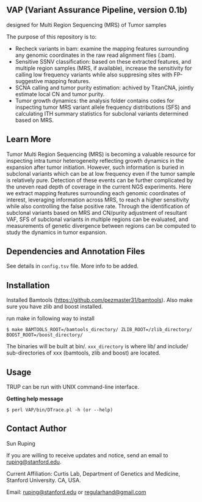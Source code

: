 ## VAP (Variant Assurance Pipeline, version 0.1b)
designed for Multi Region Sequencing (MRS) of Tumor samples

The purpose of this repository is to:
* Recheck variants in bam: examine the mapping features surrounding any genomic coordinates in the raw read alignment files (.bam).
* Sensitive SSNV classification: based on these extracted features, and multiple region samples (MRS, if available), increase the sensitivity for calling low frequency variants while also suppresing sites with FP-suggestive mapping features.
* SCNA calling and tumor purity estimation: achived by TitanCNA, jointly estimate local CN and tumor purity.
* Tumor growth dynamics: the analysis folder contains codes for inspecting tumor MRS variant allele frequency distributions (SFS) and calculating ITH summary statistics for subclonal variants determined based on MRS.


Learn More
---
Tumor Multi Region Sequencing (MRS) is becoming a valuable resource for inspecting intra tumor heterogeneity reflecting growth dynamics in the expansion after tumor initiation. However, such information is buried in subclonal variants which can be at low frequency even if the tumor sample is relatively pure. Detection of these events can be further complicated by the uneven read depth of coverage in the current NGS experiments. Here we extract mapping features surrounding each genomic coordinates of interest, leveraging information across MRS, to reach a higher sensitivity while also controlling the false positive rate. Through the identification of subclonal variants based on MRS and CN/purity adjustment of resultant VAF, SFS of subclonal variants in multiple regions can be evaluated, and measurements of genetic divergence between regions can be computed to study the dynamics in tumor expansion.


Dependencies and Annotation Files
---
See details in ``config.tsv`` file. More info to be added.



Installation
---

Installed Bamtools (https://github.com/pezmaster31/bamtools). Also make sure you have zlib and boost installed.

run make in following way to install

	$ make BAMTOOLS_ROOT=/bamtools_directory/ ZLIB_ROOT=/zlib_directory/ BOOST_ROOT=/boost_directory/

The binaries will be built at bin/. ``xxx_directory`` is where lib/ and include/ sub-directories of xxx (bamtools, zlib and boost) are located.


Usage
---

TRUP can be run with UNIX command-line interface.

**Getting help message**

	$ perl VAP/bin/DTrace.pl -h (or --help)



Contact Author
---
Sun Ruping

If you are willing to receive updates and notice, send an email to ruping@stanford.edu.

Current Affiliation:
Curtis Lab, Department of Genetics and Medicine, Stanford University. CA, USA.

Email: ruping@stanford.edu or regularhand@gmail.com
